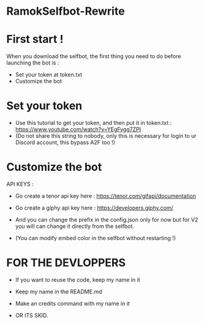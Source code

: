 # RamokSelfbot-Rewrite


# First start !
When you download the selfbot, the first thing you need to do before launching the bot is : 

- Set your token at token.txt
- Customize the bot

 # Set your token 
   
   - Use this tutorial to get your token, and then put it in token.txt : https://www.youtube.com/watch?v=YEgFvgg7ZPI
   - (Do not share this string to nobody, only this is necessary for login to ur Discord account, this bypass A2F too !)
 # Customize the bot
   
   API KEYS : 
   - Go create a tenor api key here : https://tenor.com/gifapi/documentation
   - Go create a giphy api key here : https://developers.giphy.com/

   - And you can change the prefix in the config.json only for now but for V2 you will can change it directly from the selfbot.

   - (You can modify embed color in the selfbot without restarting !)

# FOR THE DEVLOPPERS

  - If you want to reuse the code, keep my name in it
  - Keep my name in the README.md
  - Make an credits command with my name in it 
  

  - OR ITS SKID.

